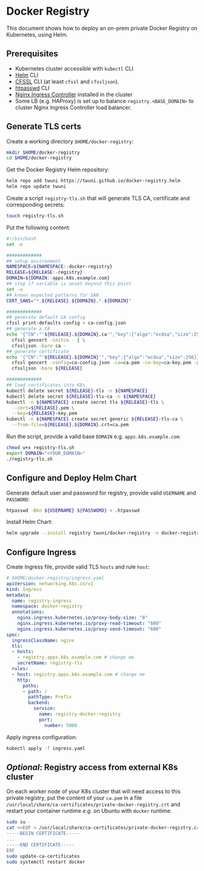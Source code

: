 # Docker Registry

This document shows how to deploy an on-prem private Docker Registry on Kubernetes, using Helm.

## Prerequisites

- Kubernetes cluster accessible with `kubectl` CLI
- [Helm](https://helm.sh/docs/intro/install/) CLI
- [CFSSL](https://github.com/cloudflare/cfssl/releases/latest) CLI (at least `cfssl` and `cfssljson`).
- [htpasswd](https://httpd.apache.org/docs/current/programs/htpasswd.html) CLI
- [Nginx Ingress Controller](https://kubernetes.github.io/ingress-nginx/deploy/) installed in the cluster
- Some LB (e.g. HAProxy) is set up to balance `registry.<BASE_DOMAIN>` to cluster Nginx Ingress Controller load balancer.

## Generate TLS certs

Create a working directory `$HOME/docker-registry`:

```sh
mkdir $HOME/docker-registry
cd $HOME/docker-registry
```

Get the Docker Registry Helm repository:

```sh
helm repo add twuni https://twuni.github.io/docker-registry.helm
helm repo update twuni
```

Create a script `registry-tls.sh` that will generate TLS CA, certificate and corresponding secrets:

```sh
touch registry-tls.sh
```

Put the following content:
 
```sh
#!/bin/bash
set -e

#############
## setup environment
NAMESPACE=${NAMESPACE:-docker-registry}
RELEASE=${RELEASE:-registry}
DOMAIN=${DOMAIN:-apps.k8s.example.com}
## stop if variable is unset beyond this point
set -u
## known expected patterns for SAN
CERT_SANS="*.${RELEASE}.${DOMAIN},*.${DOMAIN}"

#############
## generate default CA config
cfssl print-defaults config > ca-config.json
## generate a CA
echo '{"CN":"'${RELEASE}.${DOMAIN}.ca'","key":{"algo":"ecdsa","size":256}}' | \
  cfssl gencert -initca - | \
  cfssljson -bare ca -
## generate certificate
echo '{"CN":"'${RELEASE}.${DOMAIN}'","key":{"algo":"ecdsa","size":256}}' | \
  cfssl gencert -config=ca-config.json -ca=ca.pem -ca-key=ca-key.pem -profile www -hostname="${CERT_SANS}" - |\
  cfssljson -bare ${RELEASE}

#############
## load certificates into K8s
kubectl delete secret ${RELEASE}-tls -n ${NAMESPACE}
kubectl delete secret ${RELEASE}-tls-ca -n ${NAMESPACE}
kubectl -n ${NAMESPACE} create secret tls ${RELEASE}-tls \
  --cert=${RELEASE}.pem \
  --key=${RELEASE}-key.pem
kubectl -n ${NAMESPACE} create secret generic ${RELEASE}-tls-ca \
  --from-file=${RELEASE}.${DOMAIN}.crt=ca.pem

```

Run the script, provide a valid base `DOMAIN` e.g. `apps.k8s.example.com`:

```sh
chmod u+x registry-tls.sh
export DOMAIN="<YOUR_DOMAIN>"
./registry-tls.sh
```

## Configure and Deploy Helm Chart

Generate default user and password for registry, provide valid `USERNAME` and `PASSWORD`:

```sh
htpasswd -Bbn ${USERNAME} ${PASSWORD} > .htpasswd
```

Install Helm Chart:

```sh
helm upgrade --install registry twuni/docker-registry -n docker-registry --create-namespace --set secrets.htpasswd=$(cat .htpasswd)
```

## Configure Ingress

Create Ingress file, provide valid TLS `hosts` and rule `host`:

```yaml
# $HOME/docker-registry/ingress.yaml
apiVersion: networking.k8s.io/v1
kind: Ingress
metadata:
  name: registry-ingress
  namespace: docker-registry
  annotations:
    nginx.ingress.kubernetes.io/proxy-body-size: "0"
    nginx.ingress.kubernetes.io/proxy-read-timeout: "600"
    nginx.ingress.kubernetes.io/proxy-send-timeout: "600"
spec:
  ingressClassName: nginx
  tls:
  - hosts:
    - registry.apps.k8s.example.com # change me
    secretName: registry-tls
  rules:
  - host: registry.apps.k8s.example.com # change me
    http:
      paths:
      - path: /
        pathType: Prefix
        backend:
          service:
            name: registry-docker-registry
            port:
              number: 5000

```

Apply ingress configuration:

```sh
kubectl apply -f ingress.yaml
```

## *Optional*: Registry access from external K8s cluster

On each worker node of your K8s cluster that will need access to this private registry, put the content of your `ca.pem` in a file `/usr/local/share/ca-certificates/private-docker-registry.crt` and restart your container runtime *e.g.* on Ubuntu with `docker` runtime:

```sh
sudo su -
cat <<EOF > /usr/local/share/ca-certificates/private-docker-registry.crt
-----BEGIN CERTIFICATE-----
...
-----END CERTIFICATE-----
EOF
sudo update-ca-certificates
sudo systemctl restart docker
```
